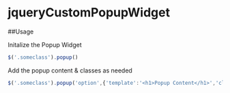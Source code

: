 # jqueryCustomPopupWidget

##Usage

Initalize the Popup Widget

```javascript
$('.someclass').popup()
```
Add the popup content & classes as needed

```javascript
$('.someclass').popup('option',{'template':'<h1>Popup Content</h1>','class':'popup_style_class'})
```
